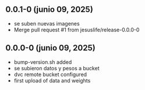 ## 0.0.1-0 (junio 09, 2025)
  - se suben nuevas imagenes
  - Merge pull request #1 from jesuslife/release-0.0.0-0

## 0.0.0-0 (junio 09, 2025)
  - bump-version.sh added
  - se subieron datos y pesos a bucket
  - dvc remote bucket configured
  - first upload of data and weights

